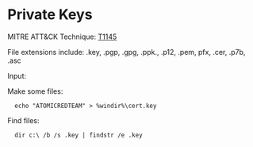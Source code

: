 # Private Keys

MITRE ATT&CK Technique: [T1145](https://attack.mitre.org/wiki/Technique/T1145)

File extensions include: .key, .pgp, .gpg, .ppk., .p12, .pem, pfx, .cer, .p7b, .asc

Input:

Make some files:

      echo "ATOMICREDTEAM" > %windir%\cert.key
      
Find files:

      dir c:\ /b /s .key | findstr /e .key
